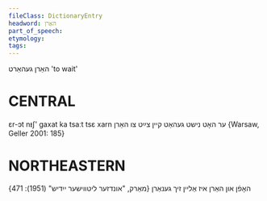 ```yaml
---
fileClass: DictionaryEntry
headword: האַרן
part_of_speech: 
etymology: 
tags: 
---
```

האַרן
געהאַרט
'to wait'

CENTRAL
========

ɛr-ɔt nᵻʃ' gaxat ka tsaːt tsɛ xarn ער האָט נישט געהאַט קיין צײַט צו האַרן {Warsaw, Geller 2001: 185}

NORTHEASTERN
==============

האָפֿן און האַרן איז אַליין זיך גענאַרן
{מאַרק, "אונדזער ליטווישער ייִדיש" (1951): 471}
